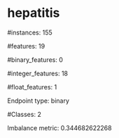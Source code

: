 # hepatitis

#instances: 155

#features: 19

  #binary_features: 0

  #integer_features: 18

  #float_features: 1

Endpoint type: binary

#Classes: 2

Imbalance metric: 0.344682622268

